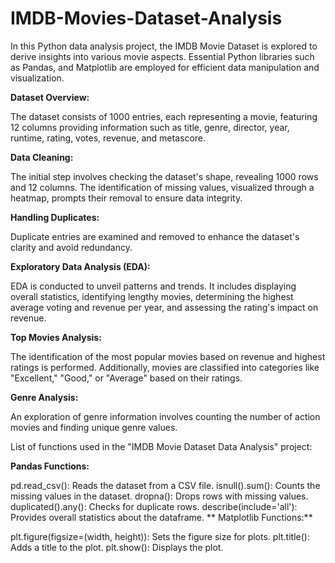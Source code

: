 # IMDB-Movies-Dataset-Analysis

In this Python data analysis project, the IMDB Movie Dataset is explored to derive insights into various movie aspects. Essential Python libraries such as Pandas, and Matplotlib are employed for efficient data manipulation and visualization.

**Dataset Overview:**

The dataset consists of 1000 entries, each representing a movie, featuring 12 columns providing information such as title, genre, director, year, runtime, rating, votes, revenue, and metascore.

**Data Cleaning:**

The initial step involves checking the dataset's shape, revealing 1000 rows and 12 columns. The identification of missing values, visualized through a heatmap, prompts their removal to ensure data integrity.

**Handling Duplicates:**

Duplicate entries are examined and removed to enhance the dataset's clarity and avoid redundancy.

**Exploratory Data Analysis (EDA):**

EDA is conducted to unveil patterns and trends. It includes displaying overall statistics, identifying lengthy movies, determining the highest average voting and revenue per year, and assessing the rating's impact on revenue.

**Top Movies Analysis:**

The identification of the most popular movies based on revenue and highest ratings is performed. Additionally, movies are classified into categories like "Excellent," "Good," or "Average" based on their ratings.

**Genre Analysis:**

An exploration of genre information involves counting the number of action movies and finding unique genre values.

List of functions used in the "IMDB Movie Dataset Data Analysis" project:

**Pandas Functions:**

pd.read_csv(): Reads the dataset from a CSV file.
isnull().sum(): Counts the missing values in the dataset.
dropna(): Drops rows with missing values.
duplicated().any(): Checks for duplicate rows.
describe(include='all'): Provides overall statistics about the dataframe.
**
Matplotlib Functions:**

plt.figure(figsize=(width, height)): Sets the figure size for plots.
plt.title(): Adds a title to the plot.
plt.show(): Displays the plot.
